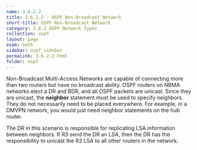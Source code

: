 ```yaml
---
name: 3.6.2.2
title: 3.6.2.2 - OSPF Non-Broadcast Network
short-title: OSPF Non-Broadcast Network
category: 3.6.2 OSPF Network Types
collection: ospf
layout: page
exam: both
sidebar: ospf_sidebar
permalink: 3.6.2.2.html
folder: ospf
---
```

Non-Broadcast Multi-Access Networks are capable of connecting more than two routers but have no broadcast ability. OSPF routers on NBMA networks elect a DR and BDR, and all OSPF packets are unicast. Since they are unicast, the **neighbor** statement must be used to specify neighbors. They do not necessarily need to be placed everywhere. For example, in a DMVPN network, you would just need neighbor statements on the hub router.

The DR in this scenario is responsible for replicating LSA information between neighbors. If R3 send the DR an LSA, then the DR has the responsibility to unicast the R3 LSA to all other routers in the network.
